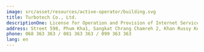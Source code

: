 ```yaml
---
image: src/asset/resources/active-operator/building.svg
title: Turbotech Co., Ltd.
descriptionOne: License for Operation and Provision of Internet Service
address: Street 598, Phum Kha1, Sangkat Chrang Chamreh 2, Khan Russy Keo, Phnom Penh
phone: 068 363 363 / 081 363 363 / 099 363 363
lang: en
---
```

